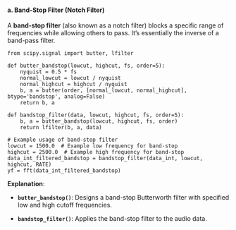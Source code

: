 
#### a. **Band-Stop Filter (Notch Filter)**

A **band-stop filter** (also known as a notch filter) blocks a specific range of frequencies while allowing others to pass. It’s essentially the inverse of a band-pass filter.

```shell
from scipy.signal import butter, lfilter

def butter_bandstop(lowcut, highcut, fs, order=5):
    nyquist = 0.5 * fs
    normal_lowcut = lowcut / nyquist
    normal_highcut = highcut / nyquist
    b, a = butter(order, [normal_lowcut, normal_highcut], btype='bandstop', analog=False)
    return b, a

def bandstop_filter(data, lowcut, highcut, fs, order=5):
    b, a = butter_bandstop(lowcut, highcut, fs, order)
    return lfilter(b, a, data)

# Example usage of band-stop filter
lowcut = 1500.0  # Example low frequency for band-stop
highcut = 2500.0  # Example high frequency for band-stop
data_int_filtered_bandstop = bandstop_filter(data_int, lowcut, highcut, RATE)
yf = fft(data_int_filtered_bandstop)

```

**Explanation**:

- **`butter_bandstop()`**: Designs a band-stop Butterworth filter with specified low and high cutoff frequencies.
    
- **`bandstop_filter()`**: Applies the band-stop filter to the audio data.